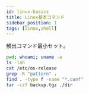 ```yaml
---
id: linux-basics
title: Linux基本コマンド
sidebar_position: 1
tags: [linux,shell]
---
```

頻出コマンド最小セット。

```bash showLineNumbers
pwd; whoami; uname -a
ls -lah
cat /etc/os-release
grep -R "pattern" .
find . -type f -name "*.conf"
tar -czf backup.tgz ./dir
